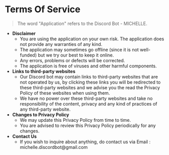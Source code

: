 # Terms Of Service

>The word "Application" refers to the Discord Bot - MICHELLE. 

<ul>
<li><b>Disclaimer</b>
<ul>
  <li>You are using the application on your own risk. The application does not provide any warranties of any kind.</li>
  <li>The application may sometimes go offline (since it is not well-funded) but we try our best to keep it online.</li>
  <li>Any errors, problems or defects will be corrected.</li>
  <li>The application is free of viruses and other harmful components.</li>
</ul>
</li>
<li><b>Links to third-party websites</b>
<ul>
  <li>Our Discord bot may contain links to third-party websites that are not operated by us, by clicking these links you will be redirected to these third-party websites and we advise you the read the Privacy Policy of these websites when using them.</li>
  <li>We have no power over these third-party websites and take no responsibility of the content, privacy and any kind of practices of any third-party website.
</ul>
</li>
<li><b>Changes to Privacy Policy</b>
<ul>
  <li>We may update this Privacy Policy from time to time.</li>
  <li>You are advised to review this Privacy Policy periodically for any changes.</li>
</ul>
</li>
<li><b>Contact Us</b>
<ul>
  <li>If you wish to inquire about anything, do contact us via Email : michelle.discordbot@gmail.com
</ul>
</li>
</ul>
